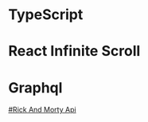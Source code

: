 # TypeScript 
# React Infinite Scroll
# Graphql

[#Rick And Morty Api ](https://rickandmortyapi.com/graphql)


